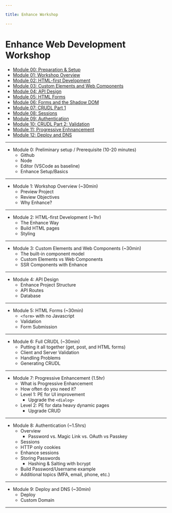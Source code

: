 ```yaml
---

title: Enhance Workshop

---
```


# Enhance Web Development Workshop

* [Module 00: Preparation & Setup](./module00-before-workshop-prep)
* [Module 01: Workshop Overview](./module01-overview-intro)
* [Module 02: HTML-first Development](./module02-html-first-development)
* [Module 03: Custom Elements and Web Components](./module03-custom-elements)
* [Module 04: API Design](./module04-api-design)
* [Module 05: HTML Forms](./module05-html-forms)
* [Module 06: Forms and the Shadow DOM](./module06-forms-and-shadow-dom)
* [Module 07: CRUDL Part 1](./module07-crudl-part1-basic-structure)
* [Module 08: Sessions](./module08-sessions)
* [Module 09: Authentication](./module09-authentication)
* [Module 10: CRUDL Part 2: Validation](./module10-crudl-part2-validation)
* [Module 11: Progressive Enhnancement](./module11-progressive-enhancement)
* [Module 12: Deploy and DNS](./module12-deploy-dns)


---

* Module 0: Preliminary setup / Prerequisite (10-20 minutes)
  * Github
  * Node
  * Editor (VSCode as baseline)
  * Enhance Setup/Basics

---

* Module 1: Workshop Overview (~30min)
  * Preview Project
  * Review Objectives
  * Why Enhance?

---

* Module 2: HTML-first Development (~1hr)
  * The Enhance Way
  * Build HTML pages
  * Styling

---

* Module 3: Custom Elements and Web Components (~30min)
  * The built-in component model
  * Custom Elements vs Web Components
  * SSR Components with Enhance

---

* Module 4: API Design
  * Enhance Project Structure
  * API Routes
  * Database

---

* Module 5: HTML Forms (~30min)
     * `<form>` with no Javascript
  * Validation 
  * Form Submission

---

* Module 6: Full CRUDL (~30min)
  * Putting it all together (get, post, and HTML forms)
  * Client and Server Validation
  * Handling Problems
  * Generating CRUDL

---

* Module 7: Progressive Enhancement (1.5hr)
  * What is Progressive Enhancement
  * How often do you need it?
  * Level 1: PE for UI improvement
    * Upgrade the `<dialog>`
  * Level 2: PE for data heavy dynamic pages 
    * Upgrade CRUD

---

* Module 8: Authentication (~1.5hrs)
  * Overview
    * Password vs. Magic Link vs. OAuth vs Passkey
  * Sessions
  * HTTP only cookies
  * Enhance sessions
  * Storing Passwords
    * Hashing & Salting with bcrypt
  * Build Password/Username example
  * Additional topics (MFA, email, phone, etc.)

---

* Module 9: Deploy and DNS (~30min)
  * Deploy
  * Custom Domain 

---

